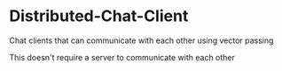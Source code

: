 # Distributed-Chat-Client
Chat clients that can communicate with each other using vector passing

This doesn't require a server to communicate with each other 
